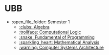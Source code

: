 # UBB
<ul>
  <li>:open_file_folder: Semester 1
    <ul>
      <li>
        <a href="https://github.com/AlexandraBledea/Sem1-Algebra"> 
          :clubs:  Algebra 
        </a>
      </li>
      <li>
        <a href="https://github.com/AlexandraBledea/Sem1-CL"> 
          :trollface:  Computational Logic 
        </a>
      </li>
      <li>
        <a href="https://github.com/AlexandraBledea/Sem1-FP"> 
          :snake:  Fundamental of Programming 
        </a>
      </li>
      <li>
        <a href="https://github.com/AlexandraBledea/Sem1-CL"> 
          :sparkling_heart:  Mathematical Analysis
        </a>
      </li>
      <li>
        <a href="https://github.com/AlexandraBledea/Sem1-FP"> 
          :warning:  Computer Systems Architecture 
        </a>
      </li>
    </ul>
  </li>
 
